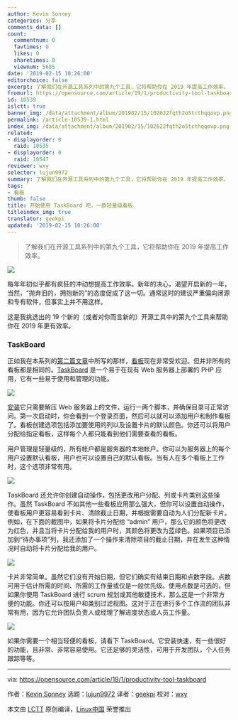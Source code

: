 ```yaml
---
author: Kevin Sonney
categories: 分享
comments_data: []
count:
  commentnum: 0
  favtimes: 0
  likes: 0
  sharetimes: 0
  viewnum: 5685
date: '2019-02-15 10:26:00'
editorchoice: false
excerpt: 了解我们在开源工具系列中的第九个工具，它将帮助你在 2019 年提高工作效率。
fromurl: https://opensource.com/article/19/1/productivity-tool-taskboard
id: 10539
islctt: true
banner_img: /data/attachment/album/201902/15/102622fqth2o5tcthqqovp.png
permalink: /article-10539-1.html
index_img: /data/attachment/album/201902/15/102622fqth2o5tcthqqovp.png.thumb.jpg
related:
- displayorder: 0
  raid: 10535
- displayorder: 0
  raid: 10547
reviewer: wxy
selector: lujun9972
summary: 了解我们在开源工具系列中的第九个工具，它将帮助你在 2019 年提高工作效率。
tags:
- 看板
thumb: false
title: 开始使用 TaskBoard 吧，一款轻量级看板
titleindex_img: true
translator: geekpi
updated: '2019-02-15 10:26:00'
---
```



> 
> 了解我们在开源工具系列中的第九个工具，它将帮助你在 2019 年提高工作效率。
> 
> 
> 


![](/data/attachment/album/201902/15/102622fqth2o5tcthqqovp.png)


每年年初似乎都有疯狂的冲动想提高工作效率。新年的决心，渴望开启新的一年，当然，“抛弃旧的，拥抱新的”的态度促成了这一切。通常这时的建议严重偏向闭源和专有软件，但事实上并不用这样。


这是我挑选出的 19 个新的（或者对你而言新的）开源工具中的第九个工具来帮助你在 2019 年更有效率。


### TaskBoard


正如我在本系列的[第二篇文章](/article-10454-1.html)中所写的那样，[看板](https://en.wikipedia.org/wiki/Kanban)现在非常受欢迎。但并非所有的看板都是相同的。[TaskBoard](https://taskboard.matthewross.me/) 是一个易于在现有 Web 服务器上部署的 PHP 应用，它有一些易于使用和管理的功能。


![](/data/attachment/album/201902/15/102624d2tr2717xtjncr7n.png)


[安装](https://taskboard.matthewross.me/docs/)它只需要解压 Web 服务器上的文件，运行一两个脚本，并确保目录可正常访问。第一次启动时，你会看到一个登录页面，然后可以就可以添加用户和制作看板了。看板创建选项包括添加要使用的列以及设置卡片的默认颜色。你还可以将用户分配给指定看板，这样每个人都只能看到他们需要查看的看板。


用户管理是轻量级的，所有帐户都是服务器的本地帐户。你可以为服务器上的每个用户设置默认看板，用户也可以设置自己的默认看板。当有人在多个看板上工作时，这个选项非常有用。


![](/data/attachment/album/201902/15/102626gunkqj99k2tpqtb3.png)


TaskBoard 还允许你创建自动操作，包括更改用户分配、列或卡片类别这些操作。虽然 TaskBoard 不如其他一些看板应用那么强大，但你可以设置自动操作，使看板用户更容易看到卡片、清除截止日期，并根据需要自动为人们分配新卡片。例如，在下面的截图中，如果将卡片分配给 “admin” 用户，那么它的颜色将更改为红色，并且当将卡片分配给我的用户时，其颜色将更改为蓝绿色。如果项目已添加到“待办事项”列，我还添加了一个操作来清除项目的截止日期，并在发生这种情况时自动将卡片分配给我的用户。


![](/data/attachment/album/201902/15/102628wo39bdl9ezf9sv4n.png)


卡片非常简单。虽然它们没有开始日期，但它们确实有结束日期和点数字段。点数可用于估计所需的时间、所需的工作量或仅是一般优先级。使用点数是可选的，但如果你使用 TaskBoard 进行 scrum 规划或其他敏捷技术，那么这是一个非常方便的功能。你还可以按用户和类别过滤视图。这对于正在进行多个工作流的团队非常有用，因为它允许团队负责人或经理了解进度状态或人员工作量。


![](/data/attachment/album/201902/15/102629fgrg2twrraxhiuzy.png)


如果你需要一个相当轻便的看板，请看下 TaskBoard。它安装快速，有一些很好的功能，且非常、非常容易使用。它还足够的灵活性，可用于开发团队，个人任务跟踪等等。




---


via: <https://opensource.com/article/19/1/productivity-tool-taskboard>


作者：[Kevin Sonney](https://opensource.com/users/ksonney "Kevin Sonney") 选题：[lujun9972](https://github.com/lujun9972) 译者：[geekpi](https://github.com/geekpi) 校对：[wxy](https://github.com/wxy)


本文由 [LCTT](https://github.com/LCTT/TranslateProject) 原创编译，[Linux中国](https://linux.cn/) 荣誉推出